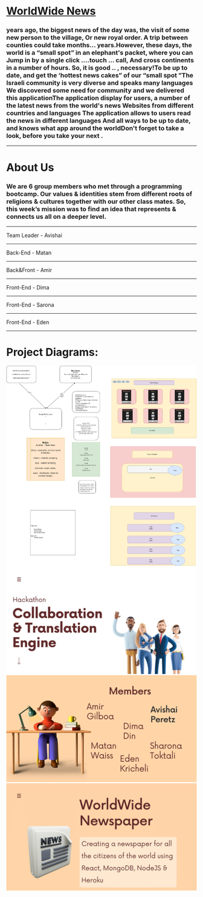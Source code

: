 <a href="https://hackathon-world-news.herokuapp.com/"><h1>WorldWide News</h1></a>

<h3>
 years ago, the biggest news of the day was, the visit of some new person to the village, Or new royal order. A trip between counties could take months… years.However, these days, the world is a “small spot” in an elephant's packet, where you can Jump in by a single click ….touch … call, And cross continents in a number of hours. So, it is good .. , necessary!To be up to date, and get the ‘hottest news cakes” of our “small spot ”The Israeli community is very diverse and speaks many languages We discovered some need for community and we delivered this applicationThe application display for users, a number of the latest news from the world's news Websites from different countries and languages The application allows to users read the news in different languages And all ways to be up to date, and knows what app around the worldDon't forget to take a look, before you take your next .
</h3>
<hr>
<h1>About Us</h1>
<h3>
We are 6 group members who met through a programming bootcamp. Our values & identities stem from different roots of religions & cultures together with our other class mates. So, this week’s mission was to find an idea that represents & connects us all on a deeper level.
</h3>
<hr>
Team Leader - Avishai
<hr>
Back-End - Matan
<hr>
Back&Front - Amir
<hr>
Front-End - Dima
<hr>
Front-End - Sarona
<hr>
Front-End - Eden
<hr>
<h1>Project Diagrams:</h1>
<img src="./assets/world-news-dIagram.png">
<img src="./assets/project-intro-1.png">
<img src="./assets/project-intro-2.png">
<img src="./assets/project-intro-3.png">
